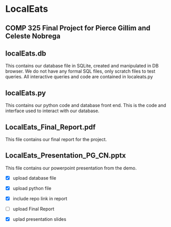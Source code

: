 # LocalEats
## COMP 325 Final Project for Pierce Gillim and Celeste Nobrega

## localEats.db
This contains our database file in SQLite, created and manipulated in DB browser. We do not have any formal SQL files, only scratch files to test queries. All interactive queries and code are contained in localeats.py

## localEats.py
This contains our python code and database front end. This is the code and interface used to interact with our database. 

## LocalEats_Final_Report.pdf
This file contains our final report for the project. 

## LocalEats_Presentation_PG_CN.pptx
This file contains our powerpoint presentation from the demo. 


- [x] upload database file
- [x] upload python file
- [x] include repo link in report
- [ ] upload Final Report
- [x] uplad presentation slides


